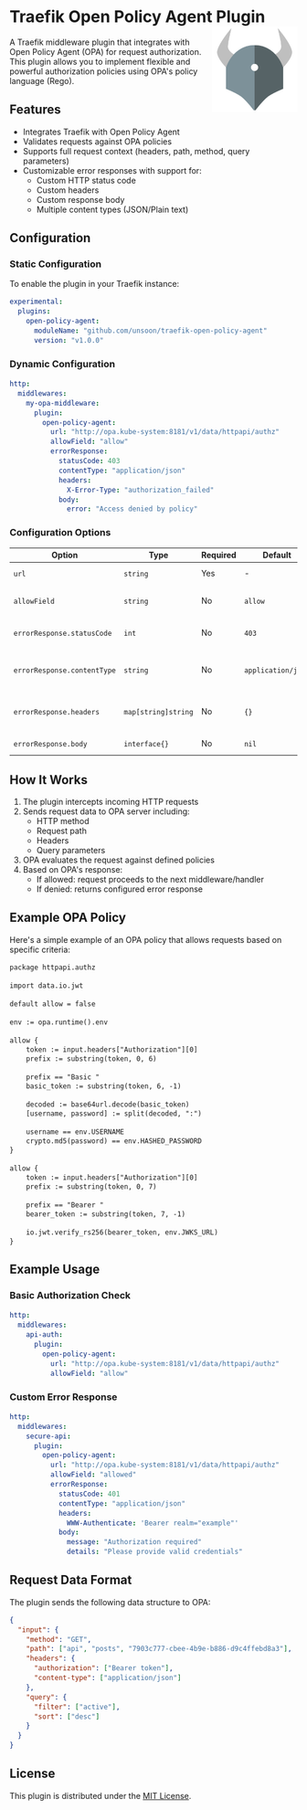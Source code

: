 # Traefik Open Policy Agent Plugin <img src="https://raw.githubusercontent.com/open-policy-agent/opa/main/logo/logo.png" align="right" width="150" height="150" style="margin: 0px 0px 10px 10px" >

A Traefik middleware plugin that integrates with Open Policy Agent (OPA) for request authorization. This plugin allows you to implement flexible and powerful authorization policies using OPA's policy language (Rego).

## Features

- Integrates Traefik with Open Policy Agent
- Validates requests against OPA policies
- Supports full request context (headers, path, method, query parameters)
- Customizable error responses with support for:
  - Custom HTTP status code
  - Custom headers
  - Custom response body
  - Multiple content types (JSON/Plain text)

## Configuration

### Static Configuration

To enable the plugin in your Traefik instance:

```yaml
experimental:
  plugins:
    open-policy-agent:
      moduleName: "github.com/unsoon/traefik-open-policy-agent"
      version: "v1.0.0"
```

### Dynamic Configuration

```yaml
http:
  middlewares:
    my-opa-middleware:
      plugin:
        open-policy-agent:
          url: "http://opa.kube-system:8181/v1/data/httpapi/authz"
          allowField: "allow"
          errorResponse:
            statusCode: 403
            contentType: "application/json"
            headers:
              X-Error-Type: "authorization_failed"
            body:
              error: "Access denied by policy"
```

### Configuration Options

| Option                      | Type                | Required | Default            | Description                                                         |
| --------------------------- | ------------------- | -------- | ------------------ | ------------------------------------------------------------------- |
| `url`                       | `string`            | Yes      | -                  | OPA server URL with policy path                                     |
| `allowField`                | `string`            | No       | `allow`            | Field name in OPA response for allow/deny                           |
| `errorResponse.statusCode`  | `int`               | No       | `403`              | HTTP status code for denied requests                                |
| `errorResponse.contentType` | `string`            | No       | `application/json` | Content type of error response (`text/plain` or `application/json`) |
| `errorResponse.headers`     | `map[string]string` | No       | `{}`               | Additional headers to include in error response                     |
| `errorResponse.body`        | `interface{}`       | No       | `nil`              | Custom response body                                                |

## How It Works

1. The plugin intercepts incoming HTTP requests
2. Sends request data to OPA server including:
   - HTTP method
   - Request path
   - Headers
   - Query parameters
3. OPA evaluates the request against defined policies
4. Based on OPA's response:
   - If allowed: request proceeds to the next middleware/handler
   - If denied: returns configured error response

## Example OPA Policy

Here's a simple example of an OPA policy that allows requests based on specific criteria:

```rego
package httpapi.authz

import data.io.jwt

default allow = false

env := opa.runtime().env

allow {
    token := input.headers["Authorization"][0]
    prefix := substring(token, 0, 6)

    prefix == "Basic "
    basic_token := substring(token, 6, -1)

    decoded := base64url.decode(basic_token)
    [username, password] := split(decoded, ":")

    username == env.USERNAME
    crypto.md5(password) == env.HASHED_PASSWORD
}

allow {
    token := input.headers["Authorization"][0]
    prefix := substring(token, 0, 7)

    prefix == "Bearer "
    bearer_token := substring(token, 7, -1)

    io.jwt.verify_rs256(bearer_token, env.JWKS_URL)
}
```

## Example Usage

### Basic Authorization Check

```yaml
http:
  middlewares:
    api-auth:
      plugin:
        open-policy-agent:
          url: "http://opa.kube-system:8181/v1/data/httpapi/authz"
          allowField: "allow"
```

### Custom Error Response

```yaml
http:
  middlewares:
    secure-api:
      plugin:
        open-policy-agent:
          url: "http://opa.kube-system:8181/v1/data/httpapi/authz"
          allowField: "allowed"
          errorResponse:
            statusCode: 401
            contentType: "application/json"
            headers:
              WWW-Authenticate: 'Bearer realm="example"'
            body:
              message: "Authorization required"
              details: "Please provide valid credentials"
```

## Request Data Format

The plugin sends the following data structure to OPA:

```json
{
  "input": {
    "method": "GET",
    "path": ["api", "posts", "7903c777-cbee-4b9e-b886-d9c4ffebd8a3"],
    "headers": {
      "authorization": ["Bearer token"],
      "content-type": ["application/json"]
    },
    "query": {
      "filter": ["active"],
      "sort": ["desc"]
    }
  }
}
```

## License

This plugin is distributed under the [MIT License](LICENSE).
